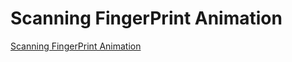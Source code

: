 # Scanning FingerPrint Animation

[Scanning FingerPrint Animation](https://www.youtube.com/watch?v=6j5pujjRQWo&ab_channel=OnlineTutorials)